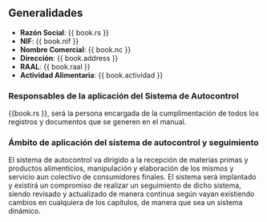 ## Generalidades


* **Razón Social**: {{ book.rs }}
* **NIF**: {{ book.nif }}
* **Nombre Comercial**: {{ book.nc }}
* **Dirección**: {{ book.address }}
* **RAAL**:  {{ book.raal }}
* **Actividad Alimentaria**: {{ book.actividad }}


### Responsables de la aplicación del Sistema de Autocontrol
{{book.rs }}, será la persona encargada de
la cumplimentación de todos los registros y documentos que se generen en el
manual.

### Ámbito de aplicación del sistema de autocontrol y seguimiento
El sistema de autocontrol va dirigido a la recepción de materias primas y
productos alimenticios, manipulación y elaboración de los mismos y servicio aun
colectivo de consumidores finales.
El sistema será implantado y existirá un compromiso de realizar un seguimiento de dicho sistema, siendo revisado y actualizado de manera continua según vayan existiendo cambios en cualquiera de los capítulos, de manera que sea un sistema dinámico.
